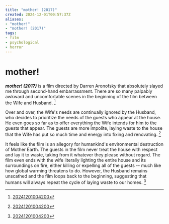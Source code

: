 ```yaml
---
title: "mother! (2017)"
created: 2024-12-01T00:57:37Z
aliases:
- "mother!"
- "mother! (2017)"
tags:
- film
- psychological
- horror
---
```


# mother!

_**mother! (2017)**_ is a film directed by Darren Aronofsky that absolutely slayed me through second-hand embarrassment. There are so many palpably awkward and uncomfortable scenes in the beginning of the film between the Wife and Husband. [^1]

Over and over, the Wife's needs are continually ignored by the Husband, who decides to prioritize the needs of the guests who appear at the house. He even goes so far as to offer everything the Wife intends for him to the guests that appear. The guests are more impolite, laying waste to the house that the Wife has put so much time and energy into fixing and renovating. [^1]

It feels like the film is an allegory for humankind's environmental destruction of Mother Earth. The guests in the film never treat the house with respect and lay it to waste, taking from it whatever they please without regard. The film even ends with the wife literally lighting the entire house and its surroundings on fire, either killing or expelling all of the guests -- much like how global warming threatens to do. However, the Husband remains unscathed and the film loops back to the beginning, suggesting that humans will always repeat the cycle of laying waste to our homes. [^1]

[^1]: [20241201004200](../entries/20241201004200.md)
